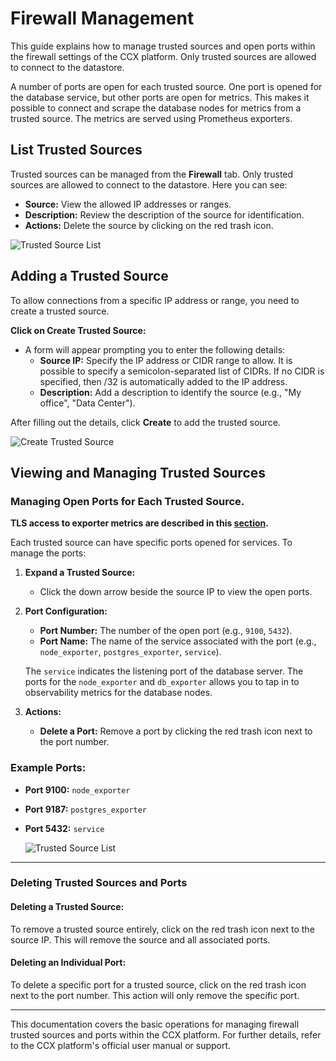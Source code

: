 # Firewall Management

This guide explains how to manage trusted sources and open ports within the firewall settings of the CCX platform.
Only trusted sources are allowed to connect to the datastore.

A number of ports are open for each trusted source. One port is opened for the database service, but other ports are open for metrics.
This makes it possible to connect and scrape the database nodes for metrics from a trusted source. The metrics are served using Prometheus exporters.

## List Trusted Sources

Trusted sources can be managed from the **Firewall** tab. Only trusted sources are allowed to connect to the datastore. Here you can see:

- **Source:** View the allowed IP addresses or ranges.
- **Description:** Review the description of the source for identification.
- **Actions:** Delete the source by clicking on the red trash icon.

![Trusted Source List](../images/listfirewall.png)

## Adding a Trusted Source

To allow connections from a specific IP address or range, you need to create a trusted source.

**Click on Create Trusted Source:**

- A form will appear prompting you to enter the following details:
  - **Source IP:** Specify the IP address or CIDR range to allow. It is possible to specify a semicolon-separated list of CIDRs. If no CIDR is specified, then /32 is automatically added to the IP address.
  - **Description:** Add a description to identify the source (e.g., "My office", "Data Center").

After filling out the details, click **Create** to add the trusted source.

![Create Trusted Source](../images/createtrustedsource.png)

## Viewing and Managing Trusted Sources

### Managing Open Ports for Each Trusted Source.

**TLS access to exporter metrics are described in this [section](TLS-for-Metrics.md).**

Each trusted source can have specific ports opened for services. To manage the ports:

1. **Expand a Trusted Source:**

    - Click the down arrow beside the source IP to view the open ports.

2. **Port Configuration:**

    - **Port Number:** The number of the open port (e.g., `9100`, `5432`).
    - **Port Name:** The name of the service associated with the port (e.g., `node_exporter`, `postgres_exporter`, `service`).

   The `service` indicates the listening port of the database server. The ports for the `node_exporter` and `db_exporter` allows you to tap in to observability metrics for the database nodes.

3. **Actions:**

    - **Delete a Port:** Remove a port by clicking the red trash icon next to the port number.

### Example Ports:

- **Port 9100:** `node_exporter`
- **Port 9187:** `postgres_exporter`
- **Port 5432:** `service`

  ![Trusted Source List](../images/listfirewall.png)

---

### Deleting Trusted Sources and Ports

#### Deleting a Trusted Source:

To remove a trusted source entirely, click on the red trash icon next to the source IP. This will remove the source and all associated ports.

#### Deleting an Individual Port:

To delete a specific port for a trusted source, click on the red trash icon next to the port number. This action will only remove the specific port.

---

This documentation covers the basic operations for managing firewall trusted sources and ports within the CCX platform. For further details, refer to the CCX platform's official user manual or support.
